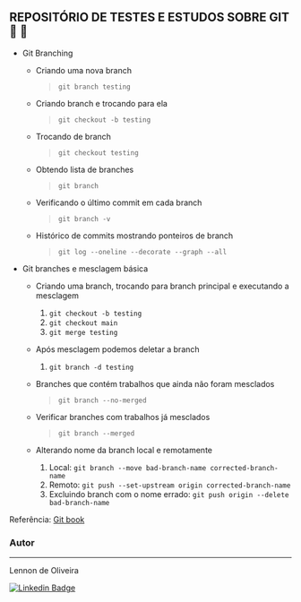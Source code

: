 ## REPOSITÓRIO DE TESTES E ESTUDOS SOBRE GIT :open_file_folder: 🚀


- Git Branching
    * Criando uma nova branch 
        > `git branch testing`
    * Criando branch e trocando para ela
        > `git checkout -b testing`
    * Trocando de branch
        > `git checkout testing`
    * Obtendo lista de branches
        > `git branch`
    * Verificando o último commit em cada branch
        > `git branch -v`  
    * Histórico de commits mostrando ponteiros de branch
        > `git log --oneline --decorate --graph --all`

- Git branches e mesclagem básica
   * Criando uma branch, trocando para branch principal e executando a mesclagem
      1. `git checkout -b testing` 
      2. `git checkout main`
      3. `git merge testing`
   
   * Após mesclagem podemos deletar a branch
      1. `git branch -d testing`  
   
   * Branches que contém trabalhos que ainda não foram mesclados
      > `git branch --no-merged`

   * Verificar branches com trabalhos já mesclados
     > `git branch --merged`
   
   * Alterando nome da branch local e remotamente
     1. Local: `git branch --move bad-branch-name corrected-branch-name`
     2. Remoto: `git push --set-upstream origin corrected-branch-name` 
     3. Excluindo branch com o nome errado: `git push origin --delete bad-branch-name`
 

Referência:
<a href="https://git-scm.com/book/en/v2">Git book</a>

### Autor
---

Lennon de Oliveira
 


 [![Linkedin Badge](https://img.shields.io/badge/-Lennon-blue?style=flat-square&logo=Linkedin&logoColor=white&link=https://www.linkedin.com/in/johnlennondeoliveira/)](https://www.linkedin.com/in/johnlennondeoliveira/) 
